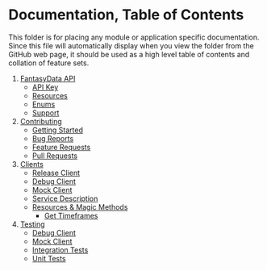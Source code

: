 # Documentation, Table of Contents
This folder is for placing any module or application specific documentation. Since this
file will automatically display when you view the folder from the GitHub web page,
it should be used as a high level table of contents and collation of feature sets.

1. [FantasyData API](FANTASYDATA.md)
    * [API Key](FANTASYDATA.md#api-key)
    * [Resources](FANTASYDATA.md#resources)
    * [Enums](FANTASYDATA.md#enums)
    * [Support](FANTASYDATA.md#support)
2. [Contributing](CONTRIBUTING.md)
    * [Getting Started](CONTRIBUTING.md)
    * [Bug Reports](CONTRIBUTING.md#bug-reports)
    * [Feature Requests](CONTRIBUTING.md#feature-requests)
    * [Pull Requests](CONTRIBUTING.md#pull-requests)
3. [Clients](CLIENTS.md)
    * [Release Client](CLIENTS.md#release-client)
    * [Debug Client](CLIENTS.md#debug-client)
    * [Mock Client](CLIENTS.md#mock-client)
    * [Service Description](CLIENTS.md#service-description)
    * [Resources & Magic Methods](CLIENTS.md#methods)
        * [Get Timeframes](CLIENTS.md#timeframes)
4. [Testing](TESTING.md)
    * [Debug Client](TESTING.md#debug-client)
    * [Mock Client](TESTING.md#mock-client)
    * [Integration Tests](TESTING.md#integration-tests)
    * [Unit Tests](TESTING.md#unit-tests)

